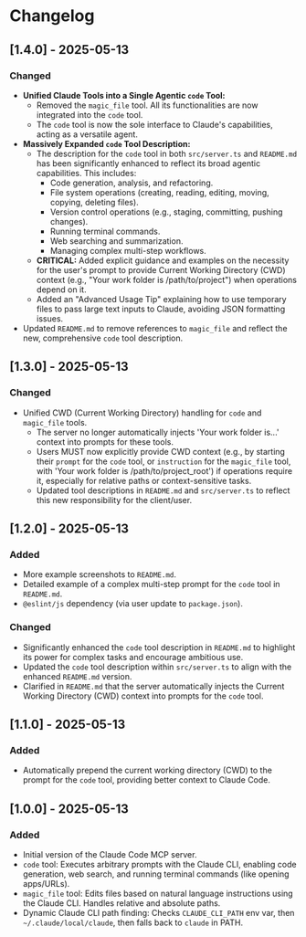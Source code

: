 # Changelog

## [1.4.0] - 2025-05-13

### Changed
- **Unified Claude Tools into a Single Agentic `code` Tool:**
  - Removed the `magic_file` tool. All its functionalities are now integrated into the `code` tool.
  - The `code` tool is now the sole interface to Claude's capabilities, acting as a versatile agent.
- **Massively Expanded `code` Tool Description:**
  - The description for the `code` tool in both `src/server.ts` and `README.md` has been significantly enhanced to reflect its broad agentic capabilities. This includes:
    - Code generation, analysis, and refactoring.
    - File system operations (creating, reading, editing, moving, copying, deleting files).
    - Version control operations (e.g., staging, committing, pushing changes).
    - Running terminal commands.
    - Web searching and summarization.
    - Managing complex multi-step workflows.
  - **CRITICAL:** Added explicit guidance and examples on the necessity for the user's prompt to provide Current Working Directory (CWD) context (e.g., "Your work folder is /path/to/project") when operations depend on it.
  - Added an "Advanced Usage Tip" explaining how to use temporary files to pass large text inputs to Claude, avoiding JSON formatting issues.
- Updated `README.md` to remove references to `magic_file` and reflect the new, comprehensive `code` tool description.

## [1.3.0] - 2025-05-13

### Changed
- Unified CWD (Current Working Directory) handling for `code` and `magic_file` tools.
  - The server no longer automatically injects 'Your work folder is...' context into prompts for these tools.
  - Users MUST now explicitly provide CWD context (e.g., by starting their `prompt` for the `code` tool, or `instruction` for the `magic_file` tool, with 'Your work folder is /path/to/project_root') if operations require it, especially for relative paths or context-sensitive tasks.
  - Updated tool descriptions in `README.md` and `src/server.ts` to reflect this new responsibility for the client/user.

## [1.2.0] - 2025-05-13

### Added
- More example screenshots to `README.md`.
- Detailed example of a complex multi-step prompt for the `code` tool in `README.md`.
- `@eslint/js` dependency (via user update to `package.json`).

### Changed
- Significantly enhanced the `code` tool description in `README.md` to highlight its power for complex tasks and encourage ambitious use.
- Updated the `code` tool description within `src/server.ts` to align with the enhanced `README.md` version.
- Clarified in `README.md` that the server automatically injects the Current Working Directory (CWD) context into prompts for the `code` tool.

## [1.1.0] - 2025-05-13

### Added
- Automatically prepend the current working directory (CWD) to the prompt for the `code` tool, providing better context to Claude Code.

## [1.0.0] - 2025-05-13

### Added
- Initial version of the Claude Code MCP server.
- `code` tool: Executes arbitrary prompts with the Claude CLI, enabling code generation, web search, and running terminal commands (like opening apps/URLs).
- `magic_file` tool: Edits files based on natural language instructions using the Claude CLI. Handles relative and absolute paths.
- Dynamic Claude CLI path finding: Checks `CLAUDE_CLI_PATH` env var, then `~/.claude/local/claude`, then falls back to `claude` in PATH.